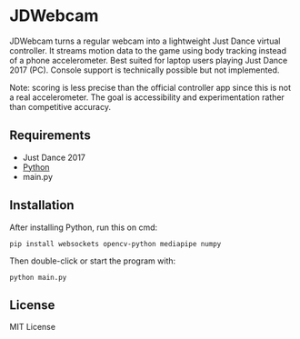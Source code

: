 # JDWebcam

JDWebcam turns a regular webcam into a lightweight Just Dance virtual controller. It streams motion data to the game using body tracking instead of a phone accelerometer. Best suited for laptop users playing Just Dance 2017 (PC). Console support is technically possible but not implemented.

Note: scoring is less precise than the official controller app since this is not a real accelerometer. The goal is accessibility and experimentation rather than competitive accuracy.

## Requirements

* Just Dance 2017
* [Python](https://www.python.org/downloads/release/python-31210/)
* main.py

## Installation

After installing Python, run this on cmd:

```
pip install websockets opencv-python mediapipe numpy
```

Then double-click or start the program with:

```
python main.py
```

## License

MIT License
